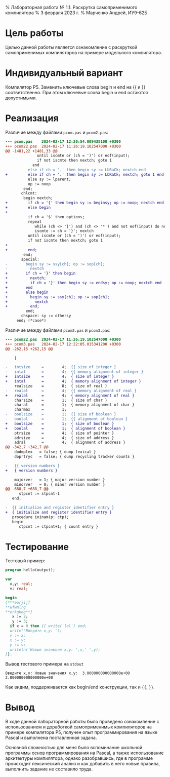 % Лабораторная работа № 1.1. Раскрутка самоприменимого компилятора
% 3 февраля 2023 г.
% Марченко Андрей, ИУ9-62Б

# Цель работы
Целью данной работы является ознакомление с раскруткой самоприменимых 
компиляторов на примере модельного компилятора.

# Индивидуальный вариант
Компилятор P5. Заменить ключевые слова begin и end на {{ и }}         соответственно. 
При этом ключевые слова begin и end остаются допустимыми.


# Реализация

Различие между файлами `pcom.pas` и `pcom2.pas`:

```diff
--- pcom.pas    2024-02-17 12:20:54.009438100 +0300
+++ pcom22.pas  2024-02-17 11:26:19.102547000 +0300
@@ -1481,22 +1481,33 @@
              until iscmte or (ch = ')') or eof(input);
              if not iscmte then nextch; goto 1
            end
-         else if ch = '.' then begin sy := LbRaCk; nextch end
+         else if ch = '.' then begin sy := LbRaCk; nextch; goto 1 end
          else sy := lparent;
          op := noop
        end;
       chlcmt:
        begin nextch;
+         if ch = '{' then begin sy := beginsy; op := noop; nextch end
+         else begin
+
          if ch = '$' then options;
          repeat
             while (ch <> '}') and (ch <> '*') and not eof(input) do nextch;
             iscmte := ch = '}'; nextch
          until iscmte or (ch = ')') or eof(input);
          if not iscmte then nextch; goto 1
+
+         end;
        end;
       special:
-        begin sy := ssy[ch]; op := sop[ch];
-          nextch
+        if ch = '}' then begin
+          nextch;
+          if ch = '}' then begin sy := endsy; op := noop; nextch end
+        end
+        else begin
+          begin sy := ssy[ch]; op := sop[ch];
+            nextch
+          end;
         end;
       chspace: sy := othersy
     end; (*case*)
```

Различие между файлами `pcom2.pas` и `pcom3.pas`:

```diff
--- pcom22.pas  2024-02-17 11:26:19.102547000 +0300
+++ pcom3.pas   2024-02-17 12:22:05.015341200 +0300
@@ -262,15 +262,15 @@

    }

-   intsize     =        4;  {{ size of integer }
-   intal       =        4;  {{ memory alignment of integer }
+   intsize     =        4;  { size of integer }
+   intal       =        4;  { memory alignment of integer }
    realsize    =        8;  { size of real }
-   realal      =        4;  {{ memory alignment of real }
+   realal      =        4;  { memory alignment of real }
    charsize    =        1;  { size of char }
    charal      =        1;  { memory alignment of char }
    charmax     =        1;
-   boolsize    =        1;  {{ size of boolean }
-   boolal      =        1;  {{ alignment of boolean }
+   boolsize    =        1;  { size of boolean }
+   boolal      =        1;  { alignment of boolean }
    ptrsize     =        4;  { size of pointer }
    adrsize     =        4;  { size of address }
    adral       =        4;  { alignment of address }
@@ -342,7 +342,7 @@
    dodmplex   = false; { dump lexical }
    doprtryc   = false; { dump recycling tracker counts }

-   {{ version numbers }
+   { version numbers }

    majorver   = 1; { major version number }
    minorver   = 0; { minor version number }
@@ -688,7 +688,7 @@
      stpcnt := stpcnt-1
   end;

-  {{ initialize and register identifier entry }
+  { initialize and register identifier entry }
   procedure ininam(p: ctp);
   begin
      ctpcnt := ctpcnt+1; { count entry }
```

# Тестирование

Тестовый пример:

```pascal
program hello(output);

var 
  x,y: real;
  v: real; 

begin
{***eorjijf
**wfwmlrg
**erkgkeg**}
   x := 2;
   y := 3;
  if x = 0 then {{ write('lol') end;
  write('Введите x,y: ');
  v := x;
  x := y;
  y := v;
  writeln('Новые значения x,y: ',x,' ',y);
}}.

```

Вывод тестового примера на `stdout`

```
Введите x,y: Новые значения x,y:  3.000000000000000e+00  2.000000000000000e+00
```

Как видим, поддерживается как begin/end конструкции, так и `{{`, `}}`.

# Вывод
В ходе данной лабораторной работы было проведено ознакомление с использованием и доработкой 
самоприменимых компиляторов на примере компилятора P5,
получен опыт программирования на языке Pascal
и выполнена поставленная задача.

Основной сложностью для меня было вспоминание школьной программы
основ программирования на Pascal, а также использование 
архитектуры компилятора, однако разобравшись, где в программе 
происходит лексический анализ и как добавить в него новые правила,
выполнить задание не составило труда.
